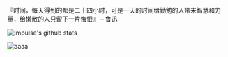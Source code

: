 『时间，每天得到的都是二十四小时，可是一天的时间给勤勉的人带来智慧和力量，给懒散的人只留下一片悔恨』 – 鲁迅

<!--
**impulse/impulse** is a ✨ _special_ ✨ repository because its `README.md` (this file) appears on your GitHub profile.

Here are some ideas to get you started:

- 🔭 I’m currently working on ...
- 🌱 I’m currently learning ...
- 👯 I’m looking to collaborate on ...
- 🤔 I’m looking for help with ...
- 💬 Ask me about ...
- 📫 How to reach me: ...
- 😄 Pronouns: ...
- ⚡ Fun fact: ...
-->
![impulse's github stats](https://github-readme-stats.vercel.app/api?username=ecklf&include_all_commits=true&hide_title=true&count_private=true&show_icons=true&count_private=true&title_color=5A67D8&icon_color=5A67D8&text_color=374151&bg_color=ffffff)

![aaaa](https://github-readme-stats.vercel.app/api/top-langs/?username=ecklf&hide=javascript,html&layout=compact&title_color=5A67D8&icon_color=5A67D8&text_color=374151&bg_color=ffffff)
